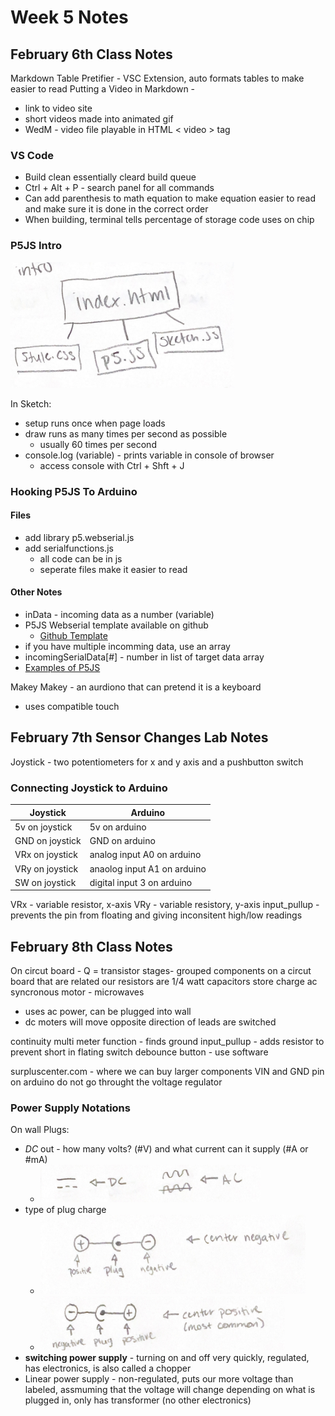 # Week 5 Notes

## February 6th Class Notes

Markdown Table Pretifier - VSC Extension, auto formats tables to make easier to read
Putting a Video in Markdown -

* link to video site
* short videos made into animated gif
* WedM - video file playable in HTML < video > tag

### VS Code

* Build clean essentially cleard build queue
* Ctrl + Alt + P - search panel for all commands
* Can add parenthesis to math equation to make equation easier to read and make sure it is done in the correct order
* When building, terminal tells percentage of storage code uses on chip

### P5JS Intro

![p5js breakdown](images/p5js.png)

In Sketch:

* setup runs once when page loads
* draw runs as many times per second as possible
  * usually 60 times per second
* console.log (variable) - prints variable in console of browser
  * access console with Ctrl + Shft + J

### Hooking P5JS To Arduino

#### Files

* add library p5.webserial.js
* add serialfunctions.js
  * all code can be in js
  * seperate files make it easier to read

#### Other Notes

* inData - incoming data as a number (variable)
* P5JS Webserial template available on github
  * [Github Template](https://github.com/FSUdigitalmedia/p5js_webserial_template)
* if you have multiple incomming data, use an array
* incomingSerialData[#] - number in list of target data array
* [Examples of P5JS](https://showcase.p5js.org/#/)

Makey Makey - an aurdiono that can pretend it is a keyboard

* uses compatible touch

## February 7th Sensor Changes Lab Notes

Joystick - two potentiometers for x and y axis and a pushbutton switch

### Connecting Joystick to Arduino

| Joystick        | Arduino                     |
|-----------------|-----------------------------|
| 5v on joystick  | 5v on arduino               |
| GND on joystick | GND on arduino              |
| VRx on joystick | analog input A0 on arduino  |
| VRy on joystick | anaolog input A1 on arduino |
| SW on joystick  | digital input 3 on arduino  |

VRx - variable resistor, x-axis
VRy - variable resistory, y-axis
input_pullup - prevents the pin from floating and giving inconsitent high/low readings

## February 8th Class Notes

On circut board -  Q = transistor
stages- grouped components on a circut board that are related
our resistors are 1/4 watt
capacitors store charge
ac syncronous motor - microwaves

* uses ac power, can be plugged into wall
* dc moters will move opposite direction of leads are switched

continuity multi meter function - finds ground
input_pullup - adds resistor to prevent short in flating switch
debounce button - use software

surpluscenter.com - where we can buy larger components
VIN and GND pin on arduino do not go throught the voltage regulator

### Power Supply Notations

On wall Plugs:

* *DC* out - how many volts? (#V) and what current can it supply (#A or #mA)
  * ![dc/ac symbols](images/dcacsymbol.png)
* type of plug charge
  * ![center negative](images/centernegative.png)
  * ![center positive](images/centerpositive.png)
* **switching power supply** - turning on and off very quickly, regulated, has electronics, is also called a chopper
* Linear power supply - non-regulated, puts our more voltage than labeled, assmuming that the voltage will change depending on what is plugged in, only has transformer (no other electronics)
